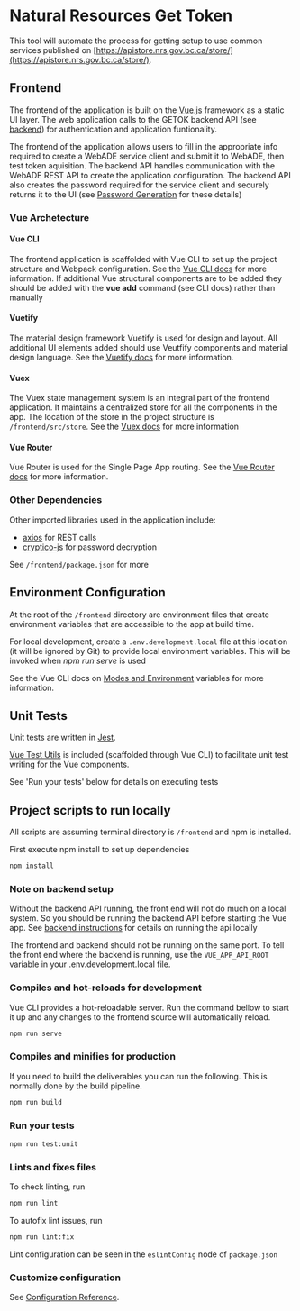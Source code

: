 # Natural Resources Get Token

This tool will automate the process for getting setup to use common services published on [https://apistore.nrs.gov.bc.ca/store/](https://apistore.nrs.gov.bc.ca/store/).

## Frontend
The frontend of the application is built on the [Vue.js](https://vuejs.org/) framework as a static UI layer. The web application calls to the GETOK backend API (see [backend](../backend)) for authentication and application funtionality.

The frontend of the application allows users to fill in the appropriate info required to create a WebADE service client and submit it to WebADE, then test token aquisition. The backend API handles communication with the WebADE REST API to create the application configuration. The backend API also creates the password required for the service client and securely returns it to the UI (see [Password Generation](TBD) for these details)

### Vue Archetecture

#### Vue CLI
The frontend application is scaffolded with Vue CLI to set up the project structure and Webpack configuration. See the [Vue CLI docs](https://cli.vuejs.org/) for more information.
If additional Vue structural components are to be added they should be added with the **vue add** command (see CLI docs) rather than manually

#### Vuetify
The material design framework Vuetify is used for design and layout. All additional UI elements added should use Veutfify components and material design language. See the [Vuetify docs](https://vuetifyjs.com/en/getting-started/quick-start) for more information.

#### Vuex
The Vuex state management system is an integral part of the frontend application. It maintains a centralized store for all the components in the app. The location of the store in the project structure is `/frontend/src/store`. See the [Vuex docs](https://vuex.vuejs.org/) for more information

#### Vue Router
Vue Router is used for the Single Page App routing. See the [Vue Router docs](https://router.vuejs.org/) for more information.

### Other Dependencies
Other imported libraries used in the application include:

* [axios](https://github.com/axios/axios) for REST calls
* [cryptico-js](https://github.com/wwwtyro/cryptico) for password decryption


See `/frontend/package.json` for more

## Environment Configuration
At the root of the `/frontend` directory are environment files that create environment variables that are accessible to the app at build time.

For local development, create a `.env.development.local` file at this location (it will be ignored by Git) to provide local environment variables. This will be invoked when *npm run serve* is used

See the Vue CLI docs on [Modes and Environment](https://cli.vuejs.org/guide/mode-and-env.html) variables for more information.

## Unit Tests
Unit tests are written in [Jest](https://jestjs.io/).

[Vue Test Utils](https://vue-test-utils.vuejs.org/) is included (scaffolded through Vue CLI) to facilitate unit test writing for the Vue components.

See 'Run your tests' below for details on executing tests

## Project scripts to run locally
All scripts are assuming terminal directory is `/frontend` and npm is installed.

First execute npm install to set up dependencies

``` sh
npm install
```

### Note on backend setup
Without the backend API running, the front end will not do much on a local system. So you should be running the backend API before starting the Vue app. See [backend instructions](../backend/README.md) for details on running the api locally

The frontend and backend should not be running on the same port. To tell the front end where the backend is running, use the `VUE_APP_API_ROOT` variable in your .env.development.local file.

### Compiles and hot-reloads for development
Vue CLI provides a hot-reloadable server. Run the command bellow to start it up and any changes to the frontend source will automatically reload.

``` sh
npm run serve
```

### Compiles and minifies for production
If you need to build the deliverables you can run the following. This is normally done by the build pipeline.
``` sh
npm run build
```

### Run your tests

``` sh
npm run test:unit
```

### Lints and fixes files
To check linting, run

``` sh
npm run lint
```

To autofix lint issues, run

``` sh
npm run lint:fix
```
Lint configuration can be seen in the `eslintConfig` node of `package.json`

### Customize configuration

See [Configuration Reference](https://cli.vuejs.org/config/).
